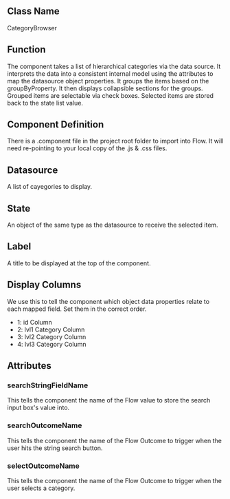 ## Class Name
CategoryBrowser

## Function
The component takes a list of hierarchical categories via the data source.
It interprets the data into a consistent internal model using the attributes to map the datasource object properties.
It groups the items based on the groupByProperty.
It then displays collapsible sections for the groups.
Grouped items are selectable via check boxes.
Selected items are stored back to the state list value.

## Component Definition
There is a .component file in the project root folder to import into Flow.
It will need re-pointing to your local copy of the .js & .css files.

## Datasource
A list of cayegories to display.

## State
An object of the same type as the datasource to receive the selected item.

## Label
A title to be displayed at the top of the component.

## Display Columns
We use this to tell the component which object data properties relate to each mapped field.
Set them in the correct order.
- 1: id Column
- 2: lvl1 Category Column
- 3: lvl2 Category Column
- 4: lvl3 Category Column

## Attributes
### searchStringFieldName
This tells the component the name of the Flow value to store the search input box's value into.

### searchOutcomeName
This tells the component the name of the Flow Outcome to trigger when the user hits the string search button.

### selectOutcomeName
This tells the component the name of the Flow Outcome to trigger when the user selects a category.